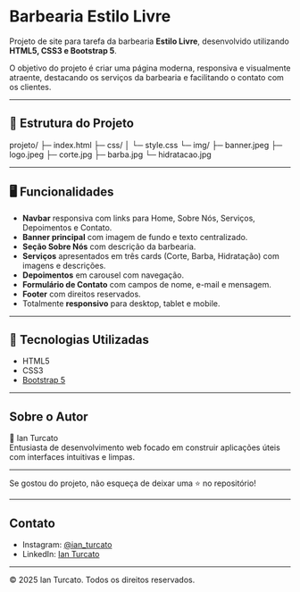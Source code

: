 # Barbearia Estilo Livre

Projeto de site para tarefa da barbearia **Estilo Livre**, desenvolvido utilizando **HTML5, CSS3 e Bootstrap 5**.  

O objetivo do projeto é criar uma página moderna, responsiva e visualmente atraente, destacando os serviços da barbearia e facilitando o contato com os clientes.

---

## 📂 Estrutura do Projeto

projeto/
├─ index.html
├─ css/
│ └─ style.css
└─ img/
├─ banner.jpeg
├─ logo.jpeg
├─ corte.jpg
├─ barba.jpg
└─ hidratacao.jpg

---

## 🖥️ Funcionalidades

- **Navbar** responsiva com links para Home, Sobre Nós, Serviços, Depoimentos e Contato.  
- **Banner principal** com imagem de fundo e texto centralizado.  
- **Seção Sobre Nós** com descrição da barbearia.  
- **Serviços** apresentados em três cards (Corte, Barba, Hidratação) com imagens e descrições.  
- **Depoimentos** em carousel com navegação.  
- **Formulário de Contato** com campos de nome, e-mail e mensagem.  
- **Footer** com direitos reservados.  
- Totalmente **responsivo** para desktop, tablet e mobile.

---

## 🎨 Tecnologias Utilizadas

- HTML5  
- CSS3  
- [Bootstrap 5](https://getbootstrap.com/)  

---

## Sobre o Autor

👤 Ian Turcato  
Entusiasta de desenvolvimento web focado em construir aplicações úteis com interfaces intuitivas e limpas.

---

Se gostou do projeto, não esqueça de deixar uma ⭐ no repositório!

---

## Contato

- Instagram: [@ian_turcato](https://instagram.com/ian_turcato)  
- LinkedIn: [Ian Turcato](https://linkedin.com/in/ian-turcato)

---

© 2025 Ian Turcato. Todos os direitos reservados.
